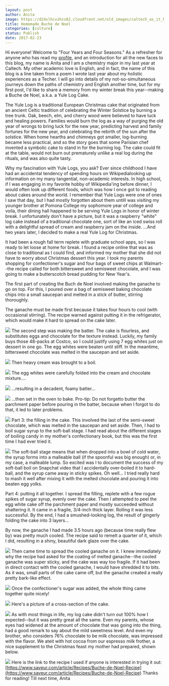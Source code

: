 ```yaml
---
layout: post
author: Anita
image: https://d24slhcvzhzz82.cloudfront.net/old_images/caltech_as_it_happens/6a0105349b8251970b01b7c8d7eb33970b.jpg
title: Homemade Buche de Noel
categories: [culture]
status: Publish
date: 2017-02-23
---
```


Hi everyone!
Welcome to "Four Years and Four Seasons." As a refresher for anyone who has read my [profile](https://caltech.typepad.com/caltech_as_it_happens/meet-our-bloggers.html), and an introduction for all the new faces to this blog, my name is Anita and I am a chemistry major in my last year at Caltech. My other academic love is English, and in fact, the name of this blog is a line taken from a poem I wrote last year about my holistic experiences as a Techer. I will go into details of my not-so-simultaneous journeys down the paths of chemistry and English another time, but for my first post, I'd like to share a memory from my winter break this year--making a Buche de Noel, a.k.a. a Yule Log Cake.

The Yule Log is a traditional European Christmas cake that originated from an ancient Celtic tradition of celebrating the Winter Solstice by burning a tree trunk. Oak, beech, elm, and cherry wood were believed to have luck and healing powers. Families would burn the log as a way of purging the old year of wrongs to bring luck for the new year, predicting harvest and family fortunes for the new year, and celebrating the rebirth of the sun after the solstice. When home hearths and chimneys got smaller, log-burning became less practical, and so the story goes that some Parisian chef invented a symbolic cake to stand in for the burning log. The cake could fit at the table, would not burn out prematurely unlike a real log during the rituals, and was also quite tasty.

Why my fascination with Yule Logs, you ask? Ever since childhood I have had an accidental tendency of spending hours on Wikipedialooking up information on my many tangential, non-academic interests. In high school, if I was engaging in my favorite hobby of Wikipedia'ing before dinner, I would often look up different foods, which was how I once got to reading about cakes around the world. I remember that Yule Logs were one of ones I saw that day, but I had mostly forgotten about them untilI was visiting my younger brother at Pomona College my sophomore year of college and voila, their dining hall happened to be serving Yule Logs in honor of winter break. I unfortunately don't have a picture, but it was a raspberry "white" log cake instead of a traditional chocolate one, sort of like an iced swiss roll with a delightful spread of cream and raspberry jam on the inside. ...And two years later, I decided to make a real Yule Log for Christmas.

It had been a rough fall term replete with graduate school apps, so I was ready to let loose at home for break. I found a recipe online that was as close to traditional as I could find, and informed my mother that she did not have to worry about Christmas dessert this year. I took my parents shopping for confectioner's sugar and four bags of sweet chips at Walmart--the recipe called for both bittersweet and semisweet chocolate, and I was going to make a butterscotch bread pudding for New Year's.

The first part of creating the Buch de Noel involved making the ganache to go on top. For this, I poured over a bag of semisweet baking chocolate chips into a small saucepan and melted in a stick of butter, stirring thoroughly.

The ganache must be made first because it takes four hours to cool (with occasional stirring). The recipe warned against putting it in the refrigerator, which would make it hard to spread on the cake later.


![](https://d24slhcvzhzz82.cloudfront.net/old_images/caltech_as_it_happens/6a0105349b8251970b01bb097b169e970d.jpg)
The second step was making the batter. The cake is flourless, and substitutes eggs and chocolate for the texture instead. Luckily, my family buys those 48-packs at Costco, so I could justify using 7 egg whites just on dessert in one go. The egg whites were beaten until stiff. In the meantime, bittersweet chocolate was melted in the saucepan and set aside.


![](https://d24slhcvzhzz82.cloudfront.net/old_images/caltech_as_it_happens/6a0105349b8251970b01b7c8d7eb57970b.jpg)
Then heavy cream was brought to a boil.


![](https://d24slhcvzhzz82.cloudfront.net/old_images/caltech_as_it_happens/6a0105349b8251970b01b7c8d7eb5e970b.jpg)
The egg whites were carefully folded into the cream and chocolate mixture....


![](https://d24slhcvzhzz82.cloudfront.net/old_images/caltech_as_it_happens/6a0105349b8251970b01b8d262482c970c.jpg)
...resulting in a decadent, foamy batter...


![](https://d24slhcvzhzz82.cloudfront.net/old_images/caltech_as_it_happens/6a0105349b8251970b01b8d2624844970c.jpg)
...then set in the oven to bake. Pro-tip: Do not forgetto butter the parchment paper before pouring in the batter, because when I forgot to do that, it led to later problems.


![](https://d24slhcvzhzz82.cloudfront.net/old_images/caltech_as_it_happens/6a0105349b8251970b01bb097b16cb970d.jpg)
Part 3: the filling in the cake. This involved the last of the semi-sweet chocolate, which was melted in the saucepan and set aside. Then, I had to boil sugar syrup to the soft-ball stage. I had read about the different stages of boiling candy in my mother's confectionary book, but this was the first time I had ever tried it.


![](https://d24slhcvzhzz82.cloudfront.net/old_images/caltech_as_it_happens/6a0105349b8251970b01b7c8d7eb6e970b.jpg)
The soft-ball stage means that when dropped into a bowl of cold water, the syrup forms into a malleable ball (if the spoonful was big enough) or, in my case, a malleable lump. So excited was I to document the success of my soft-ball boil on Snapchat video that I accidentally over-boiled it to hard-ball, and the syrup came away in sticky spikes. Oh well... I tried really hard to mash it well after mixing it with the melted chocolate and pouring it into beaten egg yolks.

Part 4: putting it all together. I spread the filling, replete with a few rogue spikes of sugar syrup, evenly over the cake. Then I attempted to peel the egg white cake off the parchment paper and mostly succeeded without shattering it. It came in a fragile, 3/4-inch thick layer. Rolling it was less successful. By the end, I had a smushed-looking log, the result of gingerly folding the cake into 3 layers...

By now, the ganache I had made 3.5 hours ago (because time really flew by) was pretty much cooled. The recipe said to remelt a quarter of it, which I did, resulting in a shiny, beautiful dark glaze over the cake.


![](https://d24slhcvzhzz82.cloudfront.net/old_images/caltech_as_it_happens/6a0105349b8251970b01b8d2624858970c.jpg)
Then came time to spread the cooled ganache on it. I knew immediately why the recipe had asked for the coating of melted ganache--the cooled ganache was super sticky, and the cake was way too fragile. If it had been in direct contact with the cooled ganache, I would have shredded it to bits. As it was, small parts of the cake came off, but the ganache created a really pretty bark-like effect.


![](https://d24slhcvzhzz82.cloudfront.net/old_images/caltech_as_it_happens/6a0105349b8251970b01b7c8d7eb81970b.jpg)
Once the confectioner's sugar was added, the whole thing came together quite nicely!


![](https://d24slhcvzhzz82.cloudfront.net/old_images/caltech_as_it_happens/6a0105349b8251970b01b8d262486a970c.jpg)
Here's a picture of a cross-section of the cake.


![](https://d24slhcvzhzz82.cloudfront.net/old_images/caltech_as_it_happens/6a0105349b8251970b01b7c8d7eb95970b.jpg)
As with most things in life, my log cake didn't turn out 100% how I expected--but it was pretty great all the same. Even my parents, whose eyes had widened at the amount of chocolate that was going into the thing, had a good remark to say about the mild sweetness level. And even my brother, who considers 76% chocolate to be milk chocolate, was impressed with the flavor. We ateit with hot cocoa from our espresso milk frother, a nice supplement to the Christmas feast my mother had prepared, shown below.


![](https://d24slhcvzhzz82.cloudfront.net/old_images/caltech_as_it_happens/6a0105349b8251970b01b7c8d7ebd9970b.jpg)
Here is the link to the recipe I used if anyone is interested in trying it out:
[https://www.saveur.com/article/Recipes/Buche-de-Noel-Recipe](https://www.saveur.com/article/Recipes/Buche-de-Noel-Recipe)
Thanks for reading! Till next time,
Anita
